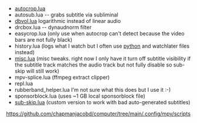 * [autocrop.lua
](https://github.com/chapmanjacobd/computer/blob/main/.config/mpv/scripts/autocrop.lua)
* autosub.lua -- grabs subtitle via subliminal
* [dbvol.lua](https://github.com/chapmanjacobd/computer/blob/main/.config/mpv/scripts/dbvol.lua) logarithmic instead of linear audio
* drcbox.lua -- dynaudnorm filter
* easycrop.lua (only use when autocrop can't detect because the video bars are not fully black)
* history.lua (logs what I watch but I often use [python](https://github.com/chapmanjacobd/library/blob/4d9315cc4dfb2787aee822477a5c25c60d8aa79b/xklb/utils.py#LL376C2-L376C2) and watchlater files instead)
* [misc.lua](https://github.com/chapmanjacobd/computer/blob/main/.config/mpv/scripts/misc.lua) (misc tweaks. right now I only have it turn off subtitle visibility if the subtitle track matches the audio track but not fully disable so sub-skip will still work)
* mpv-splice.lua (ffmpeg extract clipper)
* repl.lua
* rubberband_helper.lua I'm not sure what this does but I use it :-)
* sponsorblock.lua (uses ~1 GB local sponsorblock file)
* [sub-skip.lua](https://github.com/chapmanjacobd/computer/blob/main/.config/mpv/scripts/sub-skip.lua) (custom version to work with bad auto-generated subtitles)

https://github.com/chapmanjacobd/computer/tree/main/.config/mpv/scripts
